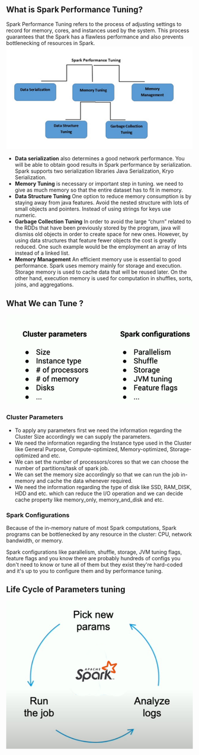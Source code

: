 ## What is Spark Performance Tuning?

Spark Performance Tuning refers to the process of adjusting settings to record for memory, cores, and instances used by the system. This process guarantees that the Spark has a flawless performance and also prevents bottlenecking of resources in Spark.
![Spark](https://github.com/gurditsingh/blog/blob/gh-pages/_screenshots/spark-tuning.jpg?raw=true)

 - **Data serialization** also determines a good network performance. You will be able to obtain good results in Spark performance by serialization. Spark supports two serialization libraries Java Serialization, Kryo Serialization.
 - **Memory Tuning** is necessary or important step in tuning. we need to give as much memory so that the entire dataset has to fit in memory.
 -  **Data Structure Tuning** One option to reduce memory consumption is by staying away from java features. Avoid the nested structure with lots of small objects and pointers. Instead of using strings for keys use numeric.
 -  **Garbage Collection Tuning** In order to avoid the large “churn” related to the RDDs that have been previously stored by the program, java will dismiss old objects in order to create space for new ones. However, by using data structures that feature fewer objects the cost is greatly reduced. One such example would be the employment an array of Ints instead of a linked list.
 -  **Memory Management** An efficient memory use is essential to good performance. Spark uses memory mainly for storage and execution. Storage memory is used to cache data that will be reused later. On the other hand, execution memory is used for computation in shuffles, sorts, joins, and aggregations.

## What We can Tune ?

![Spark](https://github.com/gurditsingh/blog/blob/gh-pages/_screenshots/spark-tuning2.png?raw=true)

### Cluster Parameters

 - To apply any parameters first we need the information regarding the Cluster Size accordingly we can supply the parameters.
 - We need the information regarding the Instance type used in the Cluster like General Purpose, Compute-optimized, Memory-optimized, Storage-optimized and etc.
 - We can set the number of processors/cores so that we can choose the number of partitions/task of spark job.
 - We can set the memory size accordingly so that we can run the job in-memory and cache the data whenever required.
 - We need the information regarding the type of disk like SSD, RAM_DISK, HDD and etc. which can reduce the I/O operation and we can decide cache property like memory_only, memory_and_disk and etc.  

### Spark Configurations
Because of the in-memory nature of most Spark computations, Spark programs can be bottlenecked by any resource in the cluster: CPU, network bandwidth, or memory. 

Spark configurations like parallelism, shuffle, storage, JVM tuning flags, feature flags and you know there are probably hundreds of configs you don't need to know or tune all of them but they exist they're hard-coded and it's up to you to configure them and by performance tuning.

## Life Cycle of Parameters tuning

![Spark](https://github.com/gurditsingh/blog/blob/gh-pages/_screenshots/spark-tuning-lifecycle.jpg?raw=true)






<!--stackedit_data:
eyJoaXN0b3J5IjpbLTE4NDI4NzcyNDEsMTYxOTEyNzE5OCwxOT
g4MzkzMzI4LDE4Nzc3Njk0NTUsMjAxNDA1Nzc4NSwtMTA1NTgx
NDgwNywtMTc3NjQxNTM3NCwxNjA2OTM2MDk3LDU4NDc3MzgzOS
wxNDM3MjkxNjQ1LC0yMDg4NzQ2NjEyLDM5MDgyNzY5NywtNjQw
Njg4NzY1LDQ1NDA5ODI5MCwtMTI0NTYxOTExNCwxNjI3ODU0MD
E3LC0xNzk3NzAyNjQ4LC0xNjU0MzAwMzUsNzg2MzgzNDg1LC03
MzAzNjEzMjddfQ==
-->